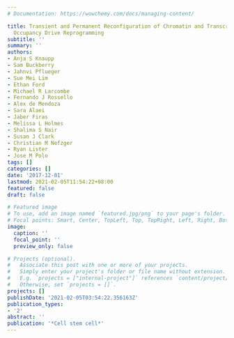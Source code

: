 ```yaml
---
# Documentation: https://wowchemy.com/docs/managing-content/

title: Transient and Permanent Reconfiguration of Chromatin and Transcription Factor
  Occupancy Drive Reprogramming
subtitle: ''
summary: ''
authors:
- Anja S Knaupp
- Sam Buckberry
- Jahnvi Pflueger
- Sue Mei Lim
- Ethan Ford
- Michael R Larcombe
- Fernando J Rossello
- Alex de Mendoza
- Sara Alaei
- Jaber Firas
- Melissa L Holmes
- Shalima S Nair
- Susan J Clark
- Christian M Nefzger
- Ryan Lister
- Jose M Polo
tags: []
categories: []
date: '2017-12-01'
lastmod: 2021-02-05T11:54:22+08:00
featured: false
draft: false

# Featured image
# To use, add an image named `featured.jpg/png` to your page's folder.
# Focal points: Smart, Center, TopLeft, Top, TopRight, Left, Right, BottomLeft, Bottom, BottomRight.
image:
  caption: ''
  focal_point: ''
  preview_only: false

# Projects (optional).
#   Associate this post with one or more of your projects.
#   Simply enter your project's folder or file name without extension.
#   E.g. `projects = ["internal-project"]` references `content/project/deep-learning/index.md`.
#   Otherwise, set `projects = []`.
projects: []
publishDate: '2021-02-05T03:54:22.356163Z'
publication_types:
- '2'
abstract: ''
publication: '*Cell stem cell*'
---
```

